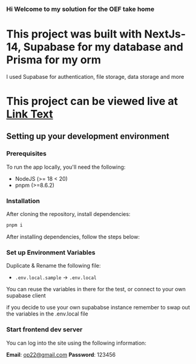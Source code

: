 ### Hi Welcome to my solution for the OEF take home

# This project was built with NextJs-14, Supabase for my database and Prisma for my orm
I used Supabase for authentication, file storage, data storage and more

# This project can be viewed live at [Link Text](url)

## Setting up your development environment

### Prerequisites

To run the app locally, you'll need the following:

- NodeJS (>= 18 < 20)
- pnpm (>=8.6.2)


### Installation

After cloning the repository, install dependencies:

```sh
pnpm i
```

After installing dependencies, follow the steps below:

### Set up Environment Variables

Duplicate & Rename the following file:

- `.env.local.sample` -> `.env.local`

You can reuse the variables in there for the test,
or connect to your own supabase client 


if you decide to use your own supababse instance remember to swap out the variables in the .env.local file


### Start frontend dev server

You can log into the site using the following information:

**Email**: op22@gmail.com
**Password**: 123456


